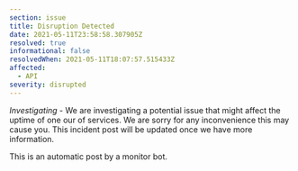 ```yaml
---
section: issue
title: Disruption Detected
date: 2021-05-11T23:58:58.307905Z
resolved: true
informational: false
resolvedWhen: 2021-05-11T18:07:57.515433Z
affected:
  - API
severity: disrupted
---
```

*Investigating* - We are investigating a potential issue that might affect the uptime of one our of services. We are sorry for any inconvenience this may cause you. This incident post will be updated once we have more information.

This is an automatic post by a monitor bot.
        